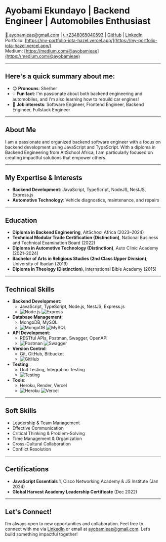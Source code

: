 # Ayobami Ekundayo | Backend Engineer | Automobiles Enthusiast

[📧 ayobamieae@gmail.com](mailto:ayobamieae@gmail.com) | [📞 +2348065040593](tel:+2348065040593) | [GitHub](https://github.com/Ayooluwabami) | [LinkedIn](https://www.linkedin.com/in/ayobami-ekundayo)  
Portfolio: [https://my-portfolio-iota-hazel.vercel.app/](https://my-portfolio-iota-hazel.vercel.app/)  
Medium: [https://medium.com/@ayobamieae](https://medium.com/@ayobamieae)

---

## Here's a quick summary about me:
- 😊 **Pronouns**: She/her  
- 💡 **Fun fact**: I'm passionate about both backend engineering and automobiles, and I'm also learning how to rebuild car engines!  
- 💼 **Job interests**: Software Engineer, Frontend Engineer, Backend Engineer, Fullstack Engineer

---

## About Me  
I am a passionate and organized backend software engineer with a focus on backend development using JavaScript and TypeScript. With a diploma in Backend Engineering from AltSchool Africa, I am particularly focused on creating impactful solutions that empower others.

---

## My Expertise & Interests  
- **Backend Development**: JavaScript, TypeScript, NodeJS, NestJS, Express.js  
- **Automotive Technology**: Vehicle diagnostics, maintenance, and repairs  

---

## Education  
- **Diploma in Backend Engineering**, AltSchool Africa (2023–2024)  
- **Technical Modular Trade Certification (Distinction)**, National Business and Technical Examination Board (2022)  
- **Diploma in Automotive Technology (Distinction)**, Auto Clinic Academy (2021–2024)  
- **Bachelor of Arts in Religious Studies (2nd Class Upper Division)**, University of Ibadan (2019)  
- **Diploma in Theology (Distinction)**, International Bible Academy (2015)  

---

## Technical Skills  
- **Backend Development**:  
  - JavaScript, TypeScript, Node.js, NestJS, Express.js  
  - ![Node.js](https://img.icons8.com/ios/50/000000/nodejs.png) ![Express](https://img.icons8.com/ios/50/000000/express.png)  
- **Database Management**:  
  - MongoDB, MySQL  
  - ![MongoDB](https://img.icons8.com/ios/50/000000/mongodb.png) ![MySQL](https://img.icons8.com/ios/50/000000/mysql.png)  
- **API Development**:  
  - RESTful APIs, Postman, Swagger, OpenAPI  
  - ![Postman](https://img.icons8.com/ios/50/000000/postman-api.png) ![Swagger](https://img.icons8.com/ios/50/000000/swagger.png)  
- **Version Control**:  
  - Git, GitHub, Bitbucket  
  - ![GitHub](https://img.icons8.com/ios/50/000000/github.png)  
- **Testing**:  
  - Unit Testing, Integration Testing  
  - ![Testing](https://img.icons8.com/ios/50/000000/test-tube.png)  
- **Tools**:  
  - Heroku, Render, Vercel  
  - ![Heroku](https://img.icons8.com/ios/50/000000/heroku.png) ![Vercel](https://img.icons8.com/ios/50/000000/vercel.png)  

---

## Soft Skills  
- Leadership & Team Management  
- Effective Communication  
- Critical Thinking & Problem-Solving  
- Time Management & Organization  
- Cross-Cultural Collaboration  
- Conflict Resolution  

---

## Certifications  
- **JavaScript Essentials 1**, Cisco Networking Academy & JS Institute (Jan 2024)  
- **Global Harvest Academy Leadership Certificate** (Dec 2022)  

---

## Let's Connect!  
I’m always open to new opportunities and collaboration. Feel free to connect with me via [LinkedIn](https://www.linkedin.com/in/ayobami-ekundayo) or email at [ayobamieae@gmail.com](mailto:ayobamieae@gmail.com). Let’s build something impactful together!
